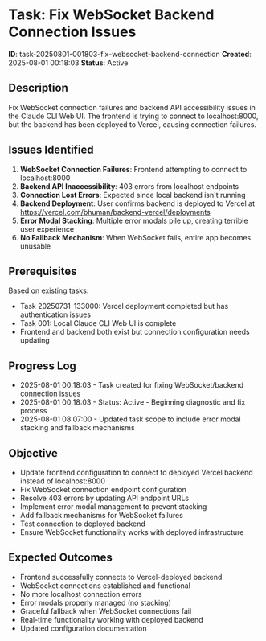 # Task: Fix WebSocket Backend Connection Issues

**ID**: task-20250801-001803-fix-websocket-backend-connection
**Created**: 2025-08-01 00:18:03
**Status**: Active

## Description
Fix WebSocket connection failures and backend API accessibility issues in the Claude CLI Web UI. The frontend is trying to connect to localhost:8000, but the backend has been deployed to Vercel, causing connection failures.

## Issues Identified
1. **WebSocket Connection Failures**: Frontend attempting to connect to localhost:8000
2. **Backend API Inaccessibility**: 403 errors from localhost endpoints
3. **Connection Lost Errors**: Expected since local backend isn't running
4. **Backend Deployment**: User confirms backend is deployed to Vercel at https://vercel.com/bhuman/backend-vercel/deployments
5. **Error Modal Stacking**: Multiple error modals pile up, creating terrible user experience
6. **No Fallback Mechanism**: When WebSocket fails, entire app becomes unusable

## Prerequisites
Based on existing tasks:
- Task 20250731-133000: Vercel deployment completed but has authentication issues
- Task 001: Local Claude CLI Web UI is complete
- Frontend and backend both exist but connection configuration needs updating

## Progress Log
- 2025-08-01 00:18:03 - Task created for fixing WebSocket/backend connection issues
- 2025-08-01 00:18:03 - Status: Active - Beginning diagnostic and fix process
- 2025-08-01 08:07:00 - Updated task scope to include error modal stacking and fallback mechanisms

## Objective
- Update frontend configuration to connect to deployed Vercel backend instead of localhost:8000
- Fix WebSocket connection endpoint configuration
- Resolve 403 errors by updating API endpoint URLs
- Implement error modal management to prevent stacking
- Add fallback mechanisms for WebSocket failures
- Test connection to deployed backend
- Ensure WebSocket functionality works with deployed infrastructure

## Expected Outcomes
- Frontend successfully connects to Vercel-deployed backend
- WebSocket connections established and functional
- No more localhost connection errors
- Error modals properly managed (no stacking)
- Graceful fallback when WebSocket connections fail
- Real-time functionality working with deployed backend
- Updated configuration documentation